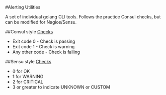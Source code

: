 #Alerting Utilities

A set of individual golang CLI tools. Follows the practice Consul checks, but can be modified for Nagios/Sensu.

##Consul style [Checks](https://consul.io/docs/agent/checks.html)
* Exit code 0 - Check is passing
* Exit code 1 - Check is warning
* Any other code - Check is failing

##Sensu style [Checks](https://sensuapp.org/docs/latest/checks)
* 0 for OK
* 1 for WARNING
* 2 for CRITICAL
* 3 or greater to indicate UNKNOWN or CUSTOM
